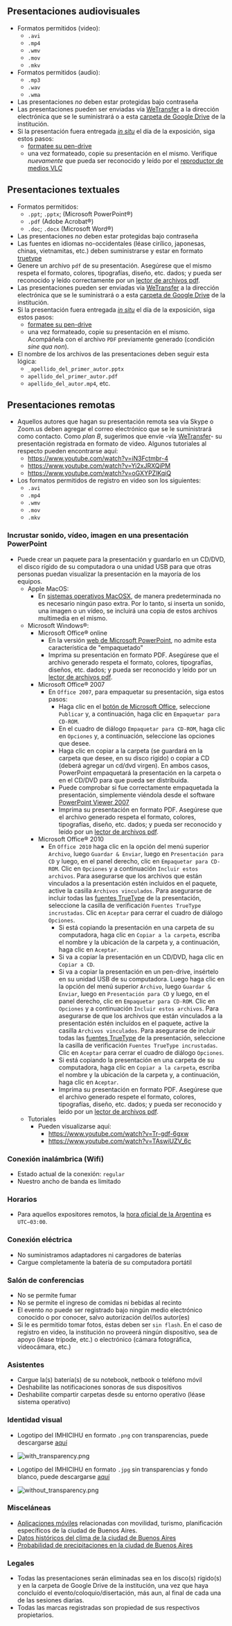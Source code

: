 ## Presentaciones audiovisuales
* Formatos permitidos (video): 
    - `.avi`
    - `.mp4`
    - `.wmv`
    - `.mov`
    - `.mkv`
* Formatos permitidos (audio): 
    - `.mp3` 
    - `.wav`
    - `.wma`
* Las presentaciones _no_ deben estar protegidas bajo contraseña
* Las presentaciones pueden ser enviadas vía [WeTransfer](https://wetransfer.com/) a la dirección electrónica que se le suministrará o a esta [carpeta de Google Drive](https://drive.google.com/drive/folders/0BzEQFvceWPQvOTJrYmdVWjRsSjA) de la institución. 
* Si la presentación fuera entregada [_in situ_](https://es.wikipedia.org/wiki/In_situ) el día de la exposición, siga estos pasos: 
    - [formatee su pen-drive](https://www.ipadizate.es/2018/06/26/pendrive-compatible-mac-windows/)
    - una vez formateado, copie su presentación en el mismo. Verifique _nuevamente_ que pueda ser reconocido y leído por el [reproductor de medios VLC](http://www.videolan.org/)

## Presentaciones textuales
* Formatos permitidos: 
    - `.ppt`; `.pptx`; (Microsoft PowerPoint®)
    - `.pdf` (Adobe Acrobat®)
    - `.doc`; `.docx` (Microsoft Word®)
* Las presentaciones _no_ deben estar protegidas bajo contraseña
* Las fuentes en idiomas no-occidentales (léase cirílico, japonesas, chinas, vietnamitas, etc.) deben suministrarse y estar en formato [truetype](https://es.wikipedia.org/wiki/TrueType)
* Genere un archivo `pdf` de su presentación. Asegúrese que el mismo respeta el formato, colores, tipografías, diseño, etc. dados; y pueda ser reconocido y leído correctamente por un [lector de archivos pdf](https://acrobat.adobe.com/la/es/acrobat/pdf-reader.html).
* Las presentaciones pueden ser enviadas vía [WeTransfer](https://wetransfer.com/) a la dirección electrónica que se le suministrará o a esta [carpeta de Google Drive](https://drive.google.com/drive/folders/0BzEQFvceWPQvOTJrYmdVWjRsSjA) de la institución. 
* Si la presentación fuera entregada [_in situ_](https://es.wikipedia.org/wiki/In_situ) el día de la exposición, siga estos pasos: 
    - [formatee su pen-drive](https://www.ipadizate.es/2018/06/26/pendrive-compatible-mac-windows/)
    - una vez formateado, copie su presentación en el mismo. Acompáñela con el archivo `PDF` previamente generado (condición _sine qua non_).
* El nombre de los archivos de las presentaciones deben seguir esta lógica:
    - `_apellido_del_primer_autor.pptx`
    - `apellido_del_primer_autor.pdf`
    - `apellido_del_autor.mp4`, etc.

## Presentaciones remotas
* Aquellos autores que hagan su presentación remota sea vía Skype o Zoom.us deben agregar el correo electrónico que se le suministrará como contacto. Como _plan B_, sugerimos que envíe -vía [WeTransfer](http://wetransfer.com/)- su presentación registrada en formato de video. Algunos tutoriales al respecto pueden encontrarse aquí:
    - https://www.youtube.com/watch?v=iN3Fctmbr-4
    - https://www.youtube.com/watch?v=Yi2xJRXQiPM
    - https://www.youtube.com/watch?v=oGXYPZlKqiQ
* Los formatos permitidos de registro en video son los siguientes: 
    - `.avi`
    - `.mp4`
    - `.wmv`
    - `.mov`
    - `.mkv`
    
### Incrustar sonido, vídeo, imagen en una presentación PowerPoint
* Puede crear un paquete para la presentación y guardarlo en un CD/DVD, el disco rígido de su computadora o una unidad USB para que otras personas puedan visualizar la presentación en la mayoría de los equipos.
  * Apple MacOS: 
    - En [sistemas operativos MacOSX](https://es.wikipedia.org/wiki/MacOS#Versiones), de manera predeterminada no es necesario ningún paso extra. Por lo tanto, si inserta un sonido, una imagen o un vídeo, se incluirá una copia de estos archivos multimedia en el mismo.
  * Microsoft Windows®:
    - Microsoft Office® online
        - En la versión [web de Microsoft PowerPoint](https://office.live.com/start/PowerPoint.aspx?ui=es%2DES), no admite esta característica de "empaquetado"
        - Imprima su presentación en formato PDF. Asegúrese que el archivo generado respeta el formato, colores, tipografías, diseños, etc. dados; y pueda ser reconocido y leído por un [lector de archivos pdf](https://acrobat.adobe.com/la/es/acrobat/pdf-reader.html).
    - Microsoft Office® 2007
        - En `Office 2007`, para empaquetar su presentación, siga estos pasos:
 	      - Haga clic en el [botón de Microsoft Office](http://www.cavsi.com/preguntasrespuestas/que-es-el-boton-de-microsoft-office/), seleccione `Publicar` y, a continuación, haga clic en `Empaquetar para CD-ROM`. 
 	      - En el cuadro de diálogo `Empaquetar para CD-ROM`, haga clic en `Opciones` y, a continuación, seleccione las opciones que desee.
 	      - Haga clic en copiar a la carpeta (se guardará en la carpeta que desee, en su disco rígido) o copiar a CD (deberá agregar un cd/dvd virgen). En ambos casos, PowerPoint empaquetará la presentación en la carpeta o en el CD/DVD para que pueda ser distribuida.
 	      - Puede comprobar si fue correctamente empaquetada la presentación, simplemente viéndola desde el software [PowerPoint Viewer 2007](https://www.microsoft.com/en-us/download/details.aspx?id=27806)
          - Imprima su presentación en formato PDF. Asegúrese que el archivo generado respeta el formato, colores, tipografías, diseño, etc. dados; y pueda ser reconocido y leído por un [lector de archivos pdf](https://acrobat.adobe.com/la/es/acrobat/pdf-reader.html).
     - Microsoft Office® 2010
        - En `Office 2010` haga clic en la opción del menú superior `Archivo`, luego `Guardar & Enviar`, luego en `Presentación para CD` y luego, en el panel derecho, clic en `Empaquetar para CD-ROM`. Clic en `Opciones` y a continuación `Incluir estos archivos`. Para asegurarse que los archivos que están vinculados a la presentación estén incluidos en el paquete, active la casilla `Archivos vinculados`. Para asegurarse de incluir todas las [fuentes TrueType](https://es.wikipedia.org/wiki/TrueType) de la presentación, seleccione la casilla de verificación `Fuentes TrueType incrustadas`. Clic en `Aceptar` para cerrar el cuadro de diálogo `Opciones`.
 	      - Si está copiando la presentación en una carpeta de su computadora, haga clic en `Copiar a la carpeta`, escriba el nombre y la ubicación de la carpeta y, a continuación, haga clic en `Aceptar`.
 	      - Si va a copiar la presentación en un CD/DVD, haga clic en `Copiar a CD`.
 	      - Si va a copiar la presentación en un pen-drive, insértelo en su unidad USB de su computadora. Luego haga clic en la opción del menú superior `Archivo`, luego `Guardar & Enviar`, luego en `Presentación para CD` y luego, en el panel derecho, clic en `Empaquetar para CD-ROM`. Clic en `Opciones` y a continuación `Incluir estos archivos`. Para asegurarse de que los archivos que están vinculados a la presentación estén incluídos en el paquete, active la casilla `Archivos vinculados`. Para asegurarse de incluir todas las [fuentes TrueType](https://es.wikipedia.org/wiki/TrueType) de la presentación, seleccione la casilla de verificación `Fuentes TrueType incrustadas`. Clic en `Aceptar` para cerrar el cuadro de diálogo `Opciones`.
 	      - Si está copiando la presentación en una carpeta de su computadora, haga clic en `Copiar a la carpeta`, escriba el nombre y la ubicación de la carpeta y, a continuación, haga clic en `Aceptar`.
          - Imprima su presentación en formato PDF. Asegúrese que el archivo generado respete el formato, colores, tipografías, diseño, etc. dados; y pueda ser reconocido y leído por un [lector de archivos pdf](https://acrobat.adobe.com/la/es/acrobat/pdf-reader.html).
  * Tutoriales
    - Pueden visualizarse aquí:
        - https://www.youtube.com/watch?v=Tr-gdf-6gxw
        - https://www.youtube.com/watch?v=TAswiUZV_6c

### Conexión inalámbrica (Wifi)
* Estado actual de la conexión: `regular`
* Nuestro ancho de banda es limitado

### Horarios
* Para aquellos expositores remotos, la [hora oficial de la Argentina](https://es.wikipedia.org/wiki/Hora_oficial_argentina) es `UTC−03:00`.

### Conexión eléctrica
* No suministramos adaptadores ni cargadores de baterías
* Cargue completamente la batería de su computadora portátil

### Salón de conferencias
* No se permite fumar
* No se permite el ingreso de comidas ni bebidas al recinto
* El evento _no_ puede ser registrado bajo ningún medio electrónico conocido o por conocer, salvo autorización del/los autor(es)
* Si le es permitido tomar fotos, éstas deben ser `sin flash`. En el caso de registro en video, la institución no proveerá ningún dispositivo, sea de apoyo (léase trípode, etc.) o electrónico (cámara fotográfica, videocámara, etc.)

### Asistentes
* Cargue la(s) batería(s) de su notebook, netbook o teléfono móvil
* Deshabilite las notificaciones sonoras de sus dispositivos
* Deshabilite compartir carpetas desde su entorno operativo (léase sistema operativo)

### Identidad visual
* Logotipo del IMHICIHU en formato `.png` con transparencias, puede descargarse [aquí](https://bitbucket.org/imhicihu/presentations-norms-checklist-proxies/downloads/logo-imhicihu-conicet.png)
- ![with_transparency.png](https://bitbucket.org/repo/z88jp6x/images/1534054304-transparency.png)
* Logotipo del IMHICIHU en formato `.jpg` sin transparencias y fondo blanco, puede descargarse [aquí](https://bitbucket.org/imhicihu/presentations-norms-checklist-proxies/downloads/logo-imhicihu-conicet.jpg)
- ![without_transparency.png](https://bitbucket.org/repo/z88jp6x/images/3066658849-logo-imhicihu-conicet.png)

### Misceláneas
* [Aplicaciones móviles](https://turismo.buenosaires.gob.ar/es/article/aplicaciones-para-m%C3%B3viles) relacionadas con movilidad, turismo, planificación específicos de la ciudad de Buenos Aires.
* [Datos históricos del clima de la ciudad de Buenos Aires](https://weather.com/weather/monthly/l/ARBA0009:1:AR)
* [Probabilidad de precipitaciones en la ciudad de Buenos Aires](https://www.estadisticaciudad.gob.ar/eyc/?p=64793)

### Legales ###
* Todas las presentaciones serán eliminadas sea en los disco(s) rígido(s) y en la carpeta de Google Drive de la institución, una vez que haya concluído el evento/coloquio/disertación, más aun, al final de cada una de las sesiones diarias.
* Todas las marcas registradas son propiedad de sus respectivos propietarios.